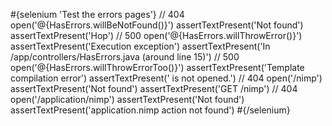 \#{selenium 'Test the errors pages'} // 404 open('@{HasErrors.willBeNotFound()}') assertTextPresent('Not found') assertTextPresent('Hop') // 500 open('@{HasErrors.willThrowError()}') assertTextPresent('Execution exception') assertTextPresent('In /app/controllers/HasErrors.java (around line 15)') // 500 open('@{HasErrors.willThrowErrorToo()}') assertTextPresent('Template compilation error') assertTextPresent(' is not opened.') // 404 open('/nimp') assertTextPresent('Not found') assertTextPresent('GET /nimp') // 404 open('/application/nimp') assertTextPresent('Not found') assertTextPresent('application.nimp action not found') \#{/selenium}
